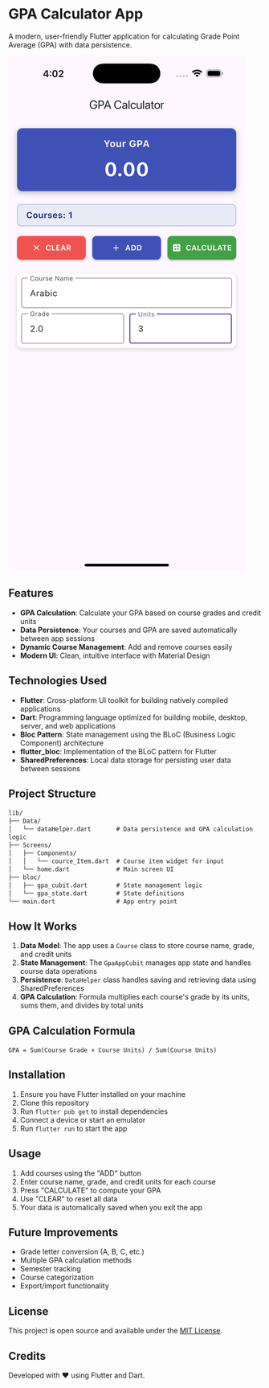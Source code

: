 # GPA Calculator App

A modern, user-friendly Flutter application for calculating Grade Point Average (GPA) with data persistence.

![GPA Calculator App Screenshot](screenshots/Simulator%20Screenshot%20-%20iPhone%2016%20Pro%20Max%20-%202025-09-26%20at%2016.02.03.png)

## Features

- **GPA Calculation**: Calculate your GPA based on course grades and credit units
- **Data Persistence**: Your courses and GPA are saved automatically between app sessions
- **Dynamic Course Management**: Add and remove courses easily
- **Modern UI**: Clean, intuitive interface with Material Design

## Technologies Used

- **Flutter**: Cross-platform UI toolkit for building natively compiled applications
- **Dart**: Programming language optimized for building mobile, desktop, server, and web applications
- **Bloc Pattern**: State management using the BLoC (Business Logic Component) architecture
- **flutter_bloc**: Implementation of the BLoC pattern for Flutter
- **SharedPreferences**: Local data storage for persisting user data between sessions

## Project Structure

```
lib/
├── Data/
│   └── dataHelper.dart       # Data persistence and GPA calculation logic
├── Screens/
│   ├── Components/
│   │   └── cource_Item.dart  # Course item widget for input
│   └── home.dart             # Main screen UI
├── bloc/
│   ├── gpa_cubit.dart        # State management logic
│   └── gpa_state.dart        # State definitions
└── main.dart                 # App entry point
```

## How It Works

1. **Data Model**: The app uses a `Course` class to store course name, grade, and credit units
2. **State Management**: The `GpaAppCubit` manages app state and handles course data operations
3. **Persistence**: `DataHelper` class handles saving and retrieving data using SharedPreferences
4. **GPA Calculation**: Formula multiplies each course's grade by its units, sums them, and divides by total units

## GPA Calculation Formula

```
GPA = Sum(Course Grade × Course Units) / Sum(Course Units)
```

## Installation

1. Ensure you have Flutter installed on your machine
2. Clone this repository
3. Run `flutter pub get` to install dependencies
4. Connect a device or start an emulator
5. Run `flutter run` to start the app

## Usage

1. Add courses using the "ADD" button
2. Enter course name, grade, and credit units for each course
3. Press "CALCULATE" to compute your GPA
4. Use "CLEAR" to reset all data
5. Your data is automatically saved when you exit the app

## Future Improvements

- Grade letter conversion (A, B, C, etc.)
- Multiple GPA calculation methods
- Semester tracking
- Course categorization
- Export/import functionality

## License

This project is open source and available under the [MIT License](LICENSE).

## Credits

Developed with ❤️ using Flutter and Dart.

